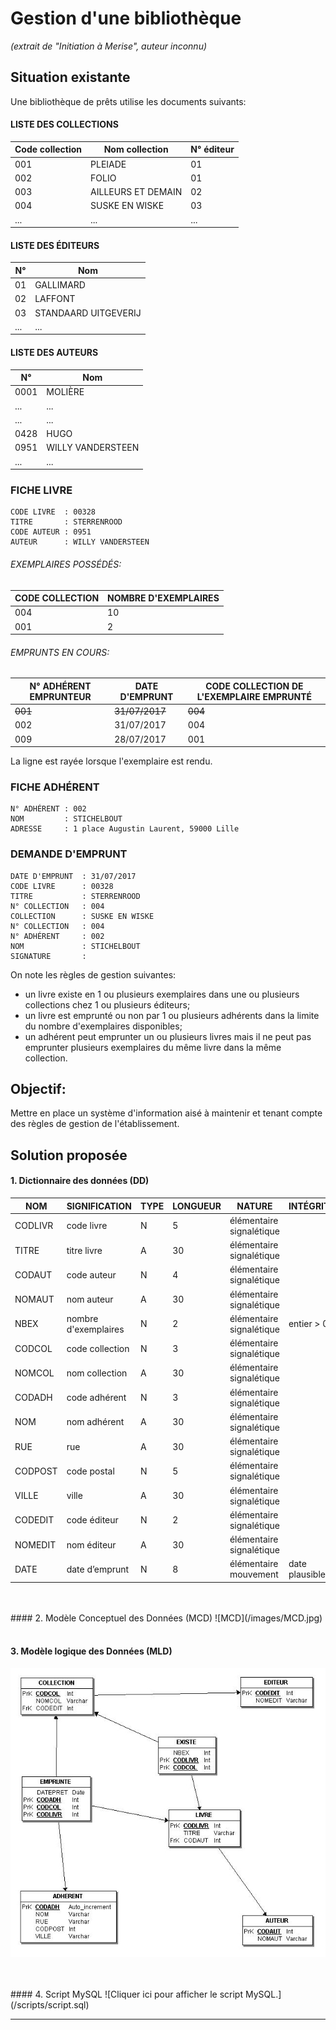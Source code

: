 ﻿# Gestion d'une bibliothèque  
_(extrait de "Initiation à Merise", auteur inconnu)_

## Situation existante
Une bibliothèque de prêts utilise les documents suivants:

#### LISTE DES COLLECTIONS

Code collection | Nom collection | N° éditeur 
--- | --- | ---  
001 | PLEIADE | 01 
002 | FOLIO | 01 
003 | AILLEURS ET DEMAIN | 02 
004 | SUSKE EN WISKE | 03 
... | ... | ...  

#### LISTE DES ÉDITEURS 

N° | Nom 
--- | ---   
01 | GALLIMARD 
02 | LAFFONT 
03 | STANDAARD UITGEVERIJ 
... | ...   

#### LISTE DES AUTEURS

N° | Nom 
--- | ---   
0001 | MOLIÈRE 
... | ...   
... | ...   
0428 | HUGO 
0951 | WILLY VANDERSTEEN 
... | ...   



### FICHE LIVRE

```
CODE LIVRE  : 00328
TITRE       : STERRENROOD 
CODE AUTEUR : 0951
AUTEUR      : WILLY VANDERSTEEN
```

###### EXEMPLAIRES POSSÉDÉS:

| CODE COLLECTION | NOMBRE D'EXEMPLAIRES |
| --- | --- |
| 004 | 10 |
| 001 | 2 |


###### EMPRUNTS EN COURS:

|N° ADHÉRENT EMPRUNTEUR | DATE D'EMPRUNT | CODE COLLECTION DE L'EXEMPLAIRE EMPRUNTÉ
|--- | --- | ---   
|~~001~~ | ~~31/07/2017~~ | ~~004~~
|002 | 31/07/2017 | 004
|009 | 28/07/2017 | 001

La ligne est rayée lorsque l'exemplaire est rendu.



### FICHE ADHÉRENT

```
N° ADHÉRENT : 002
NOM         : STICHELBOUT 
ADRESSE     : 1 place Augustin Laurent, 59000 Lille 
```

### DEMANDE D'EMPRUNT

```
DATE D'EMPRUNT  : 31/07/2017
CODE LIVRE      : 00328
TITRE           : STERRENROOD 
N° COLLECTION   : 004
COLLECTION      : SUSKE EN WISKE
N° COLLECTION   : 004
N° ADHÉRENT     : 002
NOM             : STICHELBOUT 
SIGNATURE       :  
```

On note les règles de gestion suivantes: 

- un livre existe en 1 ou plusieurs exemplaires dans une ou plusieurs collections chez 1 ou plusieurs éditeurs; 
- un livre est emprunté ou non par 1 ou plusieurs adhérents dans la limite du nombre d'exemplaires disponibles; 
- un adhérent peut emprunter un ou plusieurs livres mais il ne peut pas emprunter plusieurs exemplaires du même livre dans la même collection.


## Objectif: 
Mettre en place un système d'information aisé à maintenir et tenant compte des règles de gestion de l'établissement.

## Solution proposée

#### 1. Dictionnaire des données (DD)

NOM	 | 	SIGNIFICATION	 | 	TYPE 	 | 	LONGUEUR	 | 	NATURE	 | 	INTÉGRITÉ
---	 | 	---	 | 	---	 | 	---	 | 	---	 | 	---	 
CODLIVR	 | 	code livre	 | 	N	 | 	5	 | 	élémentaire   signalétique 	 | 	
TITRE	 | 	titre livre	 | 	A	 | 	30	 | 	élémentaire   signalétique	 | 	
CODAUT	 | 	code auteur	 | 	N	 | 	4	 | 	élémentaire   signalétique	 | 	
NOMAUT	 | 	nom auteur	 | 	A	 | 	30	 | 	élémentaire   signalétique	 | 	
NBEX	 | 	nombre d'exemplaires	 | 	N	 | 	2	 | 	élémentaire   signalétique	 | 	entier > 0
CODCOL	 | 	code collection	 | 	N	 | 	3	 | 	élémentaire   signalétique	 | 	
NOMCOL	 | 	nom collection	 | 	A	 | 	30	 | 	élémentaire   signalétique	 | 	
CODADH	 | 	code adhérent	 | 	N	 | 	3	 | 	élémentaire   signalétique	 | 	
NOM	 | 	nom adhérent	 | 	A	 | 	30	 | 	élémentaire   signalétique	 | 	
RUE	 | 	rue 	 | 	A	 | 	30	 | 	élémentaire   signalétique	 | 	
CODPOST	 | 	code postal	 | 	N	 | 	5	 | 	élémentaire	signalétique | 	
VILLE	 | 	ville  | 	A	 | 	30	 | 	élémentaire   signalétique	 | 	
CODEDIT	 | 	code éditeur	 | 	N	 | 	2	 | 	élémentaire   signalétique	 | 	
NOMEDIT	 | 	nom éditeur	 | 	A	 | 	30	 | 	élémentaire   signalétique 	 | 	
DATE	 | 	date d’emprunt	 | 	N	 | 	8	 | 	élémentaire   mouvement	 | 	date plausible


<br/>
<br/>
#### 2. Modèle Conceptuel des Données (MCD)
![MCD](/images/MCD.jpg)


<br/>
<br/>

#### 3. Modèle logique des Données (MLD)
![MLD](/images/MLD.jpg)


<br/>
<br/>
#### 4. Script MySQL
![Cliquer ici pour afficher le script MySQL.](/scripts/script.sql)

---
